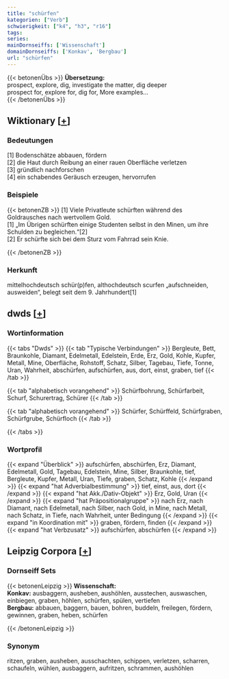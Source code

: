 ```yaml
---
title: "schürfen"
kategorien: ["Verb"]
schwierigkeit: ["k4", "h3", "r16"]
tags:
series:
mainDornseiffs: ['Wissenschaft']
domainDornseiffs: ['Konkav', 'Bergbau']
url: "schürfen"
---
```


{{< betonenÜbs >}}
**Übersetzung:**  
prospect, explore, dig, investigate the matter, dig deeper  
prospect for, explore for, dig for, More examples...  
{{< /betonenÜbs >}}

## Wiktionary [[+](https://de.wiktionary.org/wiki/schürfen)]

### Bedeutungen
[1] Bodenschätze abbauen, fördern  
[2] die Haut durch Reibung an einer rauen Oberfläche verletzen  
[3] gründlich nachforschen  
[4] ein schabendes Geräusch erzeugen, hervorrufen  

### Beispiele
{{< betonenZB >}}
[1] Viele Privatleute schürften während des Goldrausches nach wertvollem Gold.  
[1] „Im Übrigen schürften einige Studenten selbst in den Minen, um ihre Schulden zu begleichen.“[2]  
[2] Er schürfte sich bei dem Sturz vom Fahrrad sein Knie.  

{{< /betonenZB >}}
### Herkunft
mittelhochdeutsch schür(p)fen, althochdeutsch scurfen „aufschneiden, ausweiden“, belegt seit dem 9. Jahrhundert[1]  



## dwds [[+](https://www.dwds.de/wb/schürfen)]

### Wortinformation
{{< tabs "Dwds" >}}
{{< tab "Typische Verbindungen" >}}
Bergleute, Bett, Braunkohle, Diamant, Edelmetall, Edelstein, Erde, Erz, Gold, Kohle, Kupfer, Metall, Mine, Oberfläche, Rohstoff, Schatz, Silber, Tagebau, Tiefe, Tonne, Uran, Wahrheit, abschürfen, aufschürfen, aus, dort, einst, graben, tief
{{< /tab >}}

{{< tab "alphabetisch vorangehend" >}}
Schürfbohrung, Schürfarbeit, Schurf, Schurertrag, Schürer
{{< /tab >}}

{{< tab "alphabetisch vorangehend" >}}
Schürfer, Schürffeld, Schürfgraben, Schürfgrube, Schürfloch
{{< /tab >}}

{{< /tabs >}}

### Wortprofil
{{< expand "Überblick" >}} aufschürfen, abschürfen, Erz, Diamant, Edelmetall, Gold, Tagebau, Edelstein, Mine, Silber, Braunkohle, tief, Bergleute, Kupfer, Metall, Uran, Tiefe, graben, Schatz, Kohle {{< /expand >}}
{{< expand "hat Adverbialbestimmung" >}} tief, einst, aus, dort {{< /expand >}}
{{< expand "hat Akk./Dativ-Objekt" >}} Erz, Gold, Uran {{< /expand >}}
{{< expand "hat Präpositionalgruppe" >}} nach Erz, nach Diamant, nach Edelmetall, nach Silber, nach Gold, in Mine, nach Metall, nach Schatz, in Tiefe, nach Wahrheit, unter Bedingung {{< /expand >}}
{{< expand "in Koordination mit" >}} graben, fördern, finden {{< /expand >}}
{{< expand "hat Verbzusatz" >}} aufschürfen, abschürfen {{< /expand >}}

## Leipzig Corpora [[+](https://corpora.uni-leipzig.de/en/res?word=schürfen&corpusId=deu_newscrawl-public_2018)]

### Dornseiff Sets
{{< betonenLeipzig >}}
**Wissenschaft:**  
**Konkav:** ausbaggern, ausheben, aushöhlen, ausstechen, auswaschen, einbiegen, graben, höhlen, schürfen, spülen, vertiefen  
**Bergbau:** abbauen, baggern, bauen, bohren, buddeln, freilegen, fördern, gewinnen, graben, heben, schürfen  

{{< /betonenLeipzig >}}

### Synonym
ritzen, graben, ausheben, ausschachten, schippen, verletzen, scharren, schaufeln, wühlen, ausbaggern, aufritzen, schrammen, aushöhlen

